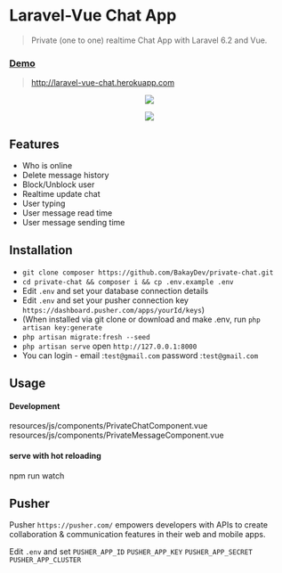 # Laravel-Vue Chat App

> Private (one to one) realtime Chat App with Laravel 6.2 and Vue.

###  [Demo](http://laravel-vue-chat.herokuapp.com) 
>  http://laravel-vue-chat.herokuapp.com


<p align="center">
<img src="https://i.imgur.com/Iisu5rg.png">
</p>
<p align="center">
<img src="https://i.imgur.com/Pp0z5lq.png">
</p>

## Features

- Who is online
- Delete message history
- Block/Unblock user
- Realtime update chat
- User typing
- User message read time
- User message sending time

## Installation

- `git clone composer https://github.com/BakayDev/private-chat.git`
- `cd private-chat && composer i && cp .env.example .env `
- Edit `.env` and set your database connection details
- Edit `.env` and set your pusher connection key `https://dashboard.pusher.com/apps/yourId/keys`)
- (When installed via git clone or download and make .env, run `php artisan key:generate` 
- `php artisan migrate:fresh --seed `
- `php artisan serve` open `http://127.0.0.1:8000`
- You can login - email :`test@gmail.com` password :`test@gmail.com`

## Usage

#### Development
resources/js/components/PrivateChatComponent.vue
resources/js/components/PrivateMessageComponent.vue

#### serve with hot reloading
npm run watch


## Pusher

Pusher `https://pusher.com/`  empowers developers with APIs to create collaboration & communication features in their web and mobile apps. 

Edit `.env` and set `PUSHER_APP_ID` `PUSHER_APP_KEY`  `PUSHER_APP_SECRET`  `PUSHER_APP_CLUSTER` 


